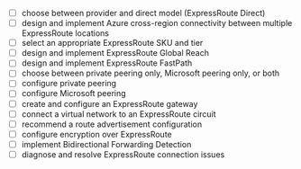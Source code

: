 
- [ ] choose between provider and direct model (ExpressRoute Direct)
- [ ] design and implement Azure cross-region connectivity between multiple ExpressRoute 
locations
- [ ] select an appropriate ExpressRoute SKU and tier
- [ ] design and implement ExpressRoute Global Reach
- [ ] design and implement ExpressRoute FastPath
- [ ] choose between private peering only, Microsoft peering only, or both
- [ ] configure private peering
- [ ] configure Microsoft peering
- [ ] create and configure an ExpressRoute gateway
- [ ] connect a virtual network to an ExpressRoute circuit
- [ ] recommend a route advertisement configuration
- [ ] configure encryption over ExpressRoute
- [ ] implement Bidirectional Forwarding Detection
- [ ] diagnose and resolve ExpressRoute connection issues
